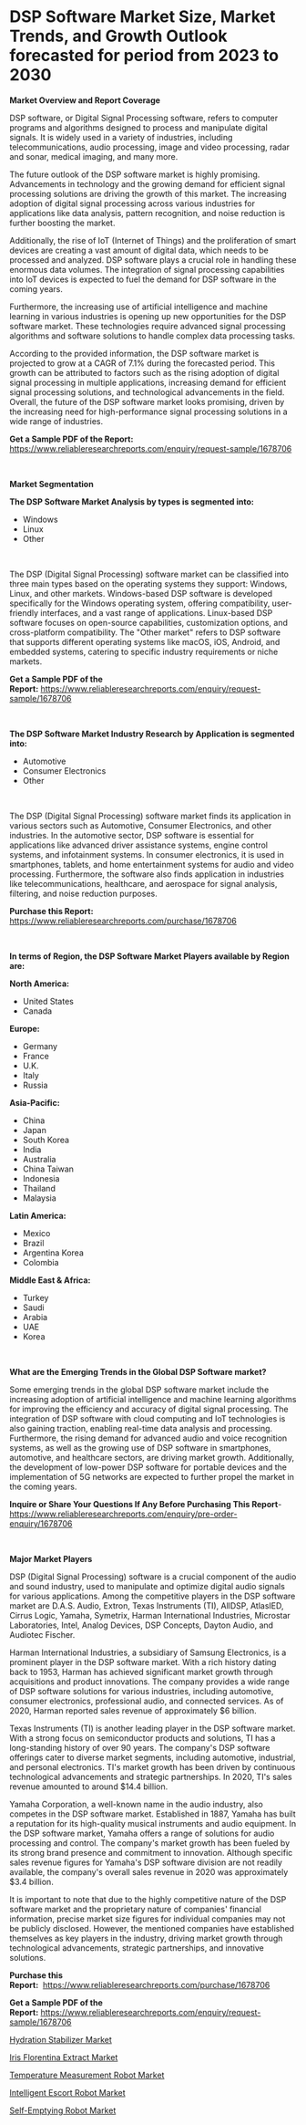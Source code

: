 <p><h1>DSP Software Market Size, Market Trends, and Growth Outlook forecasted for period from 2023 to 2030</h1></p><p><strong>Market Overview and Report Coverage</strong></p>
<p><p>DSP software, or Digital Signal Processing software, refers to computer programs and algorithms designed to process and manipulate digital signals. It is widely used in a variety of industries, including telecommunications, audio processing, image and video processing, radar and sonar, medical imaging, and many more.</p><p>The future outlook of the DSP software market is highly promising. Advancements in technology and the growing demand for efficient signal processing solutions are driving the growth of this market. The increasing adoption of digital signal processing across various industries for applications like data analysis, pattern recognition, and noise reduction is further boosting the market.</p><p>Additionally, the rise of IoT (Internet of Things) and the proliferation of smart devices are creating a vast amount of digital data, which needs to be processed and analyzed. DSP software plays a crucial role in handling these enormous data volumes. The integration of signal processing capabilities into IoT devices is expected to fuel the demand for DSP software in the coming years.</p><p>Furthermore, the increasing use of artificial intelligence and machine learning in various industries is opening up new opportunities for the DSP software market. These technologies require advanced signal processing algorithms and software solutions to handle complex data processing tasks.</p><p>According to the provided information, the DSP software market is projected to grow at a CAGR of 7.1% during the forecasted period. This growth can be attributed to factors such as the rising adoption of digital signal processing in multiple applications, increasing demand for efficient signal processing solutions, and technological advancements in the field. Overall, the future of the DSP software market looks promising, driven by the increasing need for high-performance signal processing solutions in a wide range of industries.</p></p>
<p><strong>Get a Sample PDF of the Report:</strong> <a href="https://www.reliableresearchreports.com/enquiry/request-sample/1678706">https://www.reliableresearchreports.com/enquiry/request-sample/1678706</a></p>
<p>&nbsp;</p>
<p><strong>Market Segmentation</strong></p>
<p><strong>The DSP Software Market Analysis by types is segmented into:</strong></p>
<p><ul><li>Windows</li><li>Linux</li><li>Other</li></ul></p>
<p>&nbsp;</p>
<p><p>The DSP (Digital Signal Processing) software market can be classified into three main types based on the operating systems they support: Windows, Linux, and other markets. Windows-based DSP software is developed specifically for the Windows operating system, offering compatibility, user-friendly interfaces, and a vast range of applications. Linux-based DSP software focuses on open-source capabilities, customization options, and cross-platform compatibility. The "Other market" refers to DSP software that supports different operating systems like macOS, iOS, Android, and embedded systems, catering to specific industry requirements or niche markets.</p></p>
<p><strong>Get a Sample PDF of the Report:</strong>&nbsp;<a href="https://www.reliableresearchreports.com/enquiry/request-sample/1678706">https://www.reliableresearchreports.com/enquiry/request-sample/1678706</a></p>
<p>&nbsp;</p>
<p><strong>The DSP Software Market Industry Research by Application is segmented into:</strong></p>
<p><ul><li>Automotive</li><li>Consumer Electronics</li><li>Other</li></ul></p>
<p>&nbsp;</p>
<p><p>The DSP (Digital Signal Processing) software market finds its application in various sectors such as Automotive, Consumer Electronics, and other industries. In the automotive sector, DSP software is essential for applications like advanced driver assistance systems, engine control systems, and infotainment systems. In consumer electronics, it is used in smartphones, tablets, and home entertainment systems for audio and video processing. Furthermore, the software also finds application in industries like telecommunications, healthcare, and aerospace for signal analysis, filtering, and noise reduction purposes.</p></p>
<p><strong>Purchase this Report:</strong>&nbsp; <a href="https://www.reliableresearchreports.com/purchase/1678706">https://www.reliableresearchreports.com/purchase/1678706</a></p>
<p>&nbsp;</p>
<p><strong>In terms of Region, the DSP Software Market Players available by Region are:</strong></p>
<p>
    <p> <strong> North America: </strong>
        <ul>
            <li>United States</li>
            <li>Canada</li>
        </ul>
        </p> 
    <p> <strong> Europe: </strong>
        <ul>
            <li>Germany</li>
            <li>France</li>
            <li>U.K.</li>
            <li>Italy</li>
            <li>Russia</li>
        </ul>
        </p> 
    <p> <strong> Asia-Pacific: </strong>
        <ul>
            <li>China</li>
            <li>Japan</li>
            <li>South Korea</li>
            <li>India</li>
            <li>Australia</li>
            <li>China Taiwan</li>
            <li>Indonesia</li>
            <li>Thailand</li>
            <li>Malaysia</li>
        </ul>
        </p> 
    <p> <strong> Latin America: </strong>
        <ul>
            <li>Mexico</li>
            <li>Brazil</li>
            <li>Argentina Korea</li>
            <li>Colombia</li>
        </ul>
        </p> 
    <p> <strong> Middle East & Africa: </strong>
        <ul>
            <li>Turkey</li>
            <li>Saudi</li>
            <li>Arabia</li>
            <li>UAE</li>
            <li>Korea</li>
        </ul>
    </p>
    </p>
<p>&nbsp;</p>
<p><strong>What are the Emerging Trends in the Global DSP Software market?</strong></p>
<p><p>Some emerging trends in the global DSP software market include the increasing adoption of artificial intelligence and machine learning algorithms for improving the efficiency and accuracy of digital signal processing. The integration of DSP software with cloud computing and IoT technologies is also gaining traction, enabling real-time data analysis and processing. Furthermore, the rising demand for advanced audio and voice recognition systems, as well as the growing use of DSP software in smartphones, automotive, and healthcare sectors, are driving market growth. Additionally, the development of low-power DSP software for portable devices and the implementation of 5G networks are expected to further propel the market in the coming years.</p></p>
<p><strong>Inquire or Share Your Questions If Any Before Purchasing This Report</strong>- <a href="https://www.reliableresearchreports.com/enquiry/pre-order-enquiry/1678706">https://www.reliableresearchreports.com/enquiry/pre-order-enquiry/1678706</a></p>
<p>&nbsp;</p>
<p><strong>Major Market Players</strong></p>
<p><p>DSP (Digital Signal Processing) software is a crucial component of the audio and sound industry, used to manipulate and optimize digital audio signals for various applications. Among the competitive players in the DSP software market are D.A.S. Audio, Extron, Texas Instruments (TI), AllDSP, AtlasIED, Cirrus Logic, Yamaha, Symetrix, Harman International Industries, Microstar Laboratories, Intel, Analog Devices, DSP Concepts, Dayton Audio, and Audiotec Fischer.</p><p>Harman International Industries, a subsidiary of Samsung Electronics, is a prominent player in the DSP software market. With a rich history dating back to 1953, Harman has achieved significant market growth through acquisitions and product innovations. The company provides a wide range of DSP software solutions for various industries, including automotive, consumer electronics, professional audio, and connected services. As of 2020, Harman reported sales revenue of approximately $6 billion.</p><p>Texas Instruments (TI) is another leading player in the DSP software market. With a strong focus on semiconductor products and solutions, TI has a long-standing history of over 90 years. The company's DSP software offerings cater to diverse market segments, including automotive, industrial, and personal electronics. TI's market growth has been driven by continuous technological advancements and strategic partnerships. In 2020, TI's sales revenue amounted to around $14.4 billion.</p><p>Yamaha Corporation, a well-known name in the audio industry, also competes in the DSP software market. Established in 1887, Yamaha has built a reputation for its high-quality musical instruments and audio equipment. In the DSP software market, Yamaha offers a range of solutions for audio processing and control. The company's market growth has been fueled by its strong brand presence and commitment to innovation. Although specific sales revenue figures for Yamaha's DSP software division are not readily available, the company's overall sales revenue in 2020 was approximately $3.4 billion.</p><p>It is important to note that due to the highly competitive nature of the DSP software market and the proprietary nature of companies' financial information, precise market size figures for individual companies may not be publicly disclosed. However, the mentioned companies have established themselves as key players in the industry, driving market growth through technological advancements, strategic partnerships, and innovative solutions.</p></p>
<p><strong>Purchase this Report:</strong>&nbsp;&nbsp;<a href="https://www.reliableresearchreports.com/purchase/1678706">https://www.reliableresearchreports.com/purchase/1678706</a></p>
<p></p>
<p><strong>Get a Sample PDF of the Report:</strong>&nbsp;<a href="https://www.reliableresearchreports.com/enquiry/request-sample/1678706">https://www.reliableresearchreports.com/enquiry/request-sample/1678706</a></p>
<p><p><a href="https://medium.com/@angelageorge32/hydration-stabilizer-market-size-growth-forecast-2023-2030-a7a069826cf8">Hydration Stabilizer Market</a></p><p><a href="https://medium.com/@patriciaday39/iris-florentina-extract-market-size-growth-forecast-2023-2030-bd114e040ed4">Iris Florentina Extract Market</a></p><p><a href="https://www.linkedin.com/pulse/temperature-measurement-robot-market-challenges/">Temperature Measurement Robot Market</a></p><p><a href="https://www.linkedin.com/pulse/intelligent-escort-robot-market-insights-players/">Intelligent Escort Robot Market</a></p><p><a href="https://www.linkedin.com/pulse/self-emptying-robot-market-size-2023-2030-global-industrial/">Self-Emptying Robot Market</a></p></p>